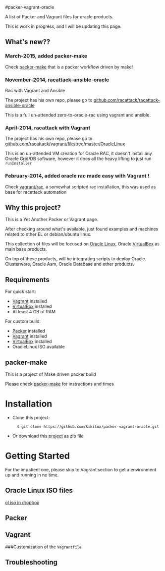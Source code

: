 #packer-vagrant-oracle

A list of Packer and Vagrant files for oracle products.

This is work in progress, and I will be updating this page.

## What's new??

### March-2015, added packer-make 

Check [packer-make] that is a packer workflow driven by make!

### November-2014, racattack-ansible-oracle

Rac with Vagrant and Ansible

The project has his own repo, please go to [github.com/racattack/racattack-ansible-oracle](https://github.com/racattack/racattack-ansible-oracle)

This is a full un-attended zero-to-oracle-rac using vagrant and ansible.

### April-2014, racattack with Vagrant

The project has his own repo, please go to [github.com/racattack/vagrant/file/tree/master/OracleLinux](https://github.com/racattack/vagrantfile/tree/master/OracleLinux)

This is an un-attended VM creation for Oracle RAC, it doesn't install any Oracle Grid/DB software, however it does all the heavy lifting to just run `runInstaller`

### February-2014, added oracle rac made easy with Vagrant !

Check [vagrant/rac], a somewhat scripted rac installation, this was used as base for racattack automation

## Why this project?

This is a Yet Another Packer or Vagrant page.

After checking around what's available, just found examples and machines related to other EL or debian/ubuntu linux.

This collection of files will be focused on [Oracle Linux], Oracle [VirtualBox] as main base products.

On top of these products, will be integrating scripts to deploy Oracle Clusterware, Oracle Asm, Oracle Database and other products.

## Requirements

For quick start:

* [Vagrant] installed
* [VirtualBox] installed
* At least 4 GB of RAM

For custom build:

* [Packer] installed
* [Vagrant] installed
* [VirtualBox] installed
* OracleLinux ISO available

## packer-make

This is a project of Make driven packer build

Please check [packer-make] for instructions and times

# Installation

* Clone this project:

        $ git clone https://github.com/kikitux/packer-vagrant-oracle.git
        
* Or download this [project] as zip file


# Getting Started

For the impatient one, please skip to Vagrant section to get a environment up and running in no time.

## Oracle Linux ISO files

[ol iso in dropbox]

## Packer

## Vagrant


###Customization of the `Vagrantfile`


## Troubleshooting

[Vagrant]: http://www.vagrantup.com/

[Packer]: http://packer.io/

[VirtualBox]: https://www.virtualbox.org/

[vagrant files in dropbox]: https://www.dropbox.com/sh/3ks3e34en9bbec9/zjtqkm71RD/vagrant 

[dropbox]: https://www.dropbox.com/sh/3ks3e34en9bbec9/vf_s1n0Pps

[Oracle Linux]: https://linux.oracle.com/

[Oracle Linux Wiki]: https://wikis.oracle.com/display/oraclelinux/Home/

[ol iso in dropbox]: https://www.dropbox.com/sh/jsb3y18z4ebbowa/Z3qVA6JDC-

[Text]: http://link/

[vagrant/rac]: https://github.com/kikitux/packer-vagrant-oracle/tree/master/vagrant/rac

[packer-make]: https://github.com/kikitux/packer-vagrant-oracle/tree/master/packer-make

[project]: https://github.com/kikitux/packer-vagrant-oracle/archive/master.zip
